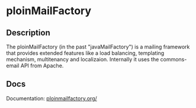 # ploinMailFactory

## Description

The ploinMailFactory (in the past "javaMailFactory") is a mailing framework that provides extended features like a load balancing, templating mechanism, multitenancy and localizaion. Internally it uses the commons-email API from Apache.

## Docs

Documentation: [ploinmailfactory.org/](http://ploinmailfactory.org/)
